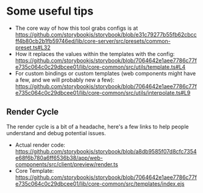# Some useful tips

- The core way of how this tool grabs configs is at https://github.com/storybookjs/storybook/blob/e31c79277b55fb62cbccff4b80cb2b1fb59746ed/lib/core-server/src/presets/common-preset.ts#L32
- How it replaces the values within the templates with the config: https://github.com/storybookjs/storybook/blob/7064642e1aee7786c77fe735c064c0c29dbcee01/lib/core-common/src/utils/template.ts#L4
- For custom bindings or custom templates (web components might have a few, and we will probably new a few): https://github.com/storybookjs/storybook/blob/7064642e1aee7786c77fe735c064c0c29dbcee01/lib/core-common/src/utils/interpolate.ts#L9


## Render Cycle

The render cycle is a bit of a headache, here's a few links to help people understand and debug potential issues.

- Actual render code: https://github.com/storybookjs/storybook/blob/a8db9585f07d8cfc7354e68f6b780a6ff6536b38/app/web-components/src/client/preview/render.ts
- Core Template: https://github.com/storybookjs/storybook/blob/7064642e1aee7786c77fe735c064c0c29dbcee01/lib/core-common/src/templates/index.ejs